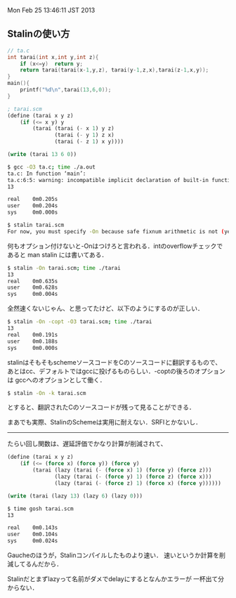 Mon Feb 25 13:46:11 JST 2013

Stalinの使い方
---

```c
// ta.c
int tarai(int x,int y,int z){
    if (x<=y)  return y;
    return tarai(tarai(x-1,y,z), tarai(y-1,z,x),tarai(z-1,x,y));
}
main(){
    printf("%d\n",tarai(13,6,0));
}
```

```scheme
; tarai.scm
(define (tarai x y z)
    (if (<= x y) y
        (tarai (tarai (- x 1) y z)
               (tarai (- y 1) z x)
               (tarai (- z 1) x y))))

(write (tarai 13 6 0))
```

```bash
$ gcc -O3 ta.c; time ./a.out
ta.c: In function ‘main’:
ta.c:6:5: warning: incompatible implicit declaration of built-in function ‘printf’ [enabled by default]
13

real    0m0.205s
user    0m0.204s
sys     0m0.000s

$ stalin tarai.scm
For now, you must specify -On because safe fixnum arithmetic is not (yet) implemented
```

何もオプション付けないと-Onはつけろと言われる．intのoverflowチェックで
あると man stalin には書いてある．

```bash
$ stalin -On tarai.scm; time ./tarai
13
real    0m0.635s
user    0m0.628s
sys     0m0.004s
```

全然速くないじゃん、と思ってたけど、以下のようにするのが正しい．

```bash
$ stalin -On -copt -O3 tarai.scm; time ./tarai
13
real    0m0.191s
user    0m0.188s
sys     0m0.000s
```

stalinはそもそもschemeソースコードをCのソースコードに翻訳するもので、
あとはcc、デフォルトではgccに投げるものらしい．-coptの後ろのオプションは
gccへのオプションとして働く．

```bash
$ stalin -On -k tarai.scm
```
とすると、翻訳されたCのソースコードが残って見ることができる．

まあでも実際、StalinのSchemeは実用に耐えない．SRFIとかないし．

---

たらい回し関数は、遅延評価でかなり計算が削減されて、

```scheme
(define (tarai x y z)
    (if (<= (force x) (force y)) (force y)
        (tarai (lazy (tarai (- (force x) 1) (force y) (force z)))
               (lazy (tarai (- (force y) 1) (force z) (force x)))
               (lazy (tarai (- (force z) 1) (force x) (force y))))))

(write (tarai (lazy 13) (lazy 6) (lazy 0)))
```

```bash
$ time gosh tarai.scm
13

real    0m0.143s
user    0m0.104s
sys     0m0.024s
```

Gaucheのほうが，Stalinコンパイルしたものより速い．
速いというか計算を削減してるんだから．

Stalinだとまずlazyって名前がダメでdelayにするとなんかエラーが
一杯出て分からない．

